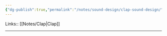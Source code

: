 ```yaml
---
{"dg-publish":true,"permalink":"/notes/sound-design/clap-sound-design/"}
---
```


Links:: [[Notes/Clap\|Clap]]

---




